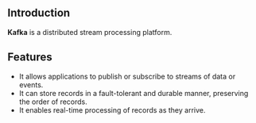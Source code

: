## Introduction

**Kafka** is a distributed stream processing platform.

## Features

- It allows applications to publish or subscribe to streams of data or events.
- It can store records in a fault-tolerant and durable manner, preserving the order of records.
- It enables real-time processing of records as they arrive.
